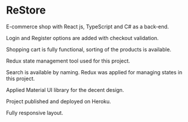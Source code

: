 # ReStore

E-commerce shop with React js, TypeScript and C# as a back-end.

Login and Register options are added with checkout validation.

Shopping cart is fully functional, sorting of the products is available.

Redux state management tool used for this project.

Search is available by naming. Redux was applied for managing states in this project.

Applied Material UI library for the decent design.

Project published and deployed on Heroku.

Fully responsive layout.

